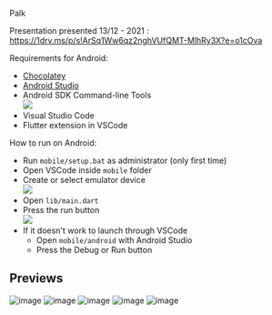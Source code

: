 Palk

Presentation presented 13/12 - 2021 : https://1drv.ms/p/s!ArSq1Ww6qz2nghVUfQMT-MlhRy3X?e=o1cOva

Requirements for Android:
- [Chocolatey](https://chocolatey.org/install)
- [Android Studio](https://developer.android.com/studio)
- Android SDK Command-line Tools  
![](https://i.imgur.com/DKCaaI2.png)
- Visual Studio Code
- Flutter extension in VSCode

How to run on Android:
- Run `mobile/setup.bat` as administrator (only first time)
- Open VSCode inside `mobile` folder
- Create or select emulator device  
![](https://i.imgur.com/uaBVHnl.png)
- Open `lib/main.dart`
- Press the run button  
![](https://i.imgur.com/5NIiKO8.png)
- If it doesn't work to launch through VSCode
  - Open `mobile/android` with Android Studio
  - Press the Debug or Run button

## Previews
![image](https://github.com/7Hazard/Palk/assets/16448590/044cd38d-fc27-4b80-8984-81df15ee6370)
![image](https://github.com/7Hazard/Palk/assets/16448590/6d7be0d8-e642-4e66-986d-4b695c32db84)
![image](https://github.com/7Hazard/Palk/assets/16448590/daa57a19-d98b-44b3-858c-447eccbf4838)
![image](https://github.com/7Hazard/Palk/assets/16448590/8c471993-6d29-4880-9362-1bf758559ecf)
![image](https://github.com/7Hazard/Palk/assets/16448590/f8736248-5c3d-4cd2-9cd7-2326586286a1)

